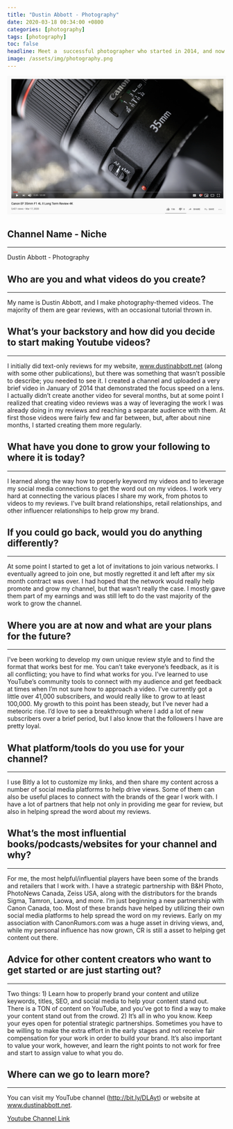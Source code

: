 ```yaml
---
title: "Dustin Abbott - Photography"
date: 2020-03-18 00:34:00 +0800
categories: [photography]
tags: [photography]
toc: false
headline: Meet a  successful photographer who started in 2014, and now does gear reviews with a number of brands and retailers.
image: /assets/img/photography.png
---
```


[![Photography](/assets/img/photography.png)](https://www.youtube.com/watch?v=Qdr9hQGlULw)

## Channel Name - Niche
_______________________

Dustin Abbott - Photography


## Who are you and what videos do you create?
_____________________________________________

My name is Dustin Abbott, and I make photography-themed videos.  The majority of them are gear reviews, with an occasional tutorial thrown in.


## What’s your backstory and how did you decide to start making Youtube videos?
_______________________________________________________________________________


I initially did text-only reviews for my website, www.dustinabbott.net (along with some other publications), but there was something that wasn’t possible to describe; you needed to see it.  I created a channel and uploaded a very brief video in January of 2014 that demonstrated the focus speed on a lens.  I actually didn’t create another video for several months, but at some point I realized that creating video reviews was a way of leveraging the work I was already doing in my reviews and reaching a separate audience with them.  At first those videos were fairly few and far between, but, after about nine months, I started creating them more regularly.


## What have you done to grow your following to where it is today?
__________________________________________________________________

I learned along the way how to properly keyword my videos and to leverage my social media connections to get the word out on my videos.  I work very hard at connecting the various places I share my work, from photos to videos to my reviews.  I’ve built brand relationships, retail relationships, and other influencer relationships to help grow my brand.


## If you could go back, would you do anything differently?
___________________________________________________________

At some point I started to get a lot of invitations to join various networks.  I eventually agreed to join one, but mostly regretted it and left after my six month contract was over.  I had hoped that the network would really help promote and grow my channel, but that wasn’t really the case.  I mostly gave them part of my earnings and was still left to do the vast majority of the work to grow the channel.


## Where you are at now and what are your plans for the future?
_______________________________________________________________

I’ve been working to develop my own unique review style and to find the format that works best for me.  You can’t take everyone’s feedback, as it is all conflicting; you have to find what works for you.  I’ve learned to use YouTube’s community tools to connect with my audience and get feedback at times when I’m not sure how to approach a video.  I’ve currently got a little over 41,000 subscribers, and would really like to grow to at least 100,000.  My growth to this point has been steady, but I’ve never had a meteoric rise.  I’d love to see a breakthrough where I add a lot of new subscribers over a brief period, but I also know that the followers I have are pretty loyal.


## What platform/tools do you use for your channel?
___________________________________________________

I use Bitly a lot to customize my links, and then share my content across a number of social media platforms to help drive views.  Some of them can also be useful places to connect with the brands of the gear I work with.  I have a lot of partners that help not only in providing me gear for review, but also in helping spread the word about my reviews.


## What’s the most influential books/podcasts/websites for your channel and why?
________________________________________________________________________________

For me, the most helpful/influential players have been some of the brands and retailers that I work with.  I have a strategic partnership with B&H Photo, PhotoNews Canada, Zeiss USA, along with the distributors for the brands Sigma, Tamron, Laowa, and more.  I’m just beginning a new partnership with Canon Canada, too.  Most of these brands have helped by utilizing their own social media platforms to help spread the word on my reviews.  Early on my association with CanonRumors.com was a huge asset in driving views, and, while my personal influence has now grown, CR is still a asset to helping get content out there.


## Advice for other content creators who want to get started or are just starting out?
______________________________________________________________________________________

Two things:  1)  Learn how to properly brand your content and utilize keywords, titles, SEO, and social media to help your content stand out.  There is a TON of content on YouTube, and you’ve got to find a way to make your content stand out from the crowd.  2)  It’s all in who you know.  Keep your eyes open for potential strategic partnerships.  Sometimes you have to be willing to make the extra effort in the early stages and not receive fair compensation for your work in order to build your brand.  It’s also important to value your work, however, and learn the right points to not work for free and start to assign value to what you do.


## Where can we go to learn more?
_________________________________

You can visit my YouTube channel (http://bit.ly/DLAyt) or website at www.dustinabbott.net.  

[Youtube Channel Link](https://www.youtube.com/channel/UCrmU_ja6Ea7G1RYGfy3zeVA)
